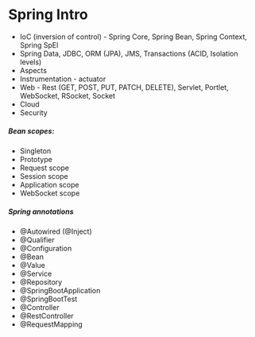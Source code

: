# Spring Intro

- IoC (inversion of control) - Spring Core, Spring Bean, Spring Context, Spring SpEl
- Spring Data, JDBC, ORM (JPA), JMS, Transactions (ACID, Isolation levels)
- Aspects
- Instrumentation - actuator
- Web - Rest (GET, POST, PUT, PATCH, DELETE), Servlet, Portlet, WebSocket, RSocket, Socket
- Cloud
- Security

##### Bean scopes:

- Singleton
- Prototype
- Request scope
- Session scope
- Application scope
- WebSocket scope

##### Spring annotations

- @Autowired (@Inject)
- @Qualifier
- @Configuration
- @Bean
- @Value
- @Service
- @Repository
- @SpringBootApplication
- @SpringBootTest
- @Controller
- @RestController
- @RequestMapping
